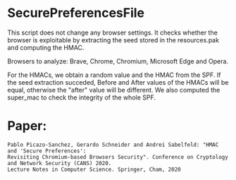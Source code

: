 # SecurePreferencesFile

This script does not change any browser settings. It checks whether the browser is exploitable by extracting the seed stored in the resources.pak and computing the HMAC.

Browsers to analyze: Brave, Chrome, Chromium, Microsoft Edge and Opera.

For the HMACs, we obtain a random value and the HMAC from the SPF. If the seed extraction succeded, Before and After values of the HMACs will be equal, otherwise the "after" value will be different. We also computed the super_mac to check the integrity of the whole SPF.
    
# Paper:
    Pablo Picazo-Sanchez, Gerardo Schneider and Andrei Sabelfeld: "HMAC and 'Secure Preferences':
    Revisiting Chromium-based Browsers Security". Conference on Cryptology and Network Security (CANS) 2020.
    Lecture Notes in Computer Science. Springer, Cham, 2020

